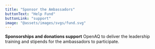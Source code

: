```yaml
---
title: "Sponsor the Ambassadors"
buttonText: "Help Fund"
buttonLink: "support"
image: "@assets/images/svgs/fund.svg"
---
```


**Sponsorships and donations support** OpenAQ to deliver the leadership training and stipends for the ambassadors to participate.
